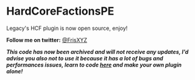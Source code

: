 # HardCoreFactionsPE
Legacy's HCF plugin is now open source, enjoy!

**Follow me on twitter:** [@FrisXYZ](https://twitter.com/FrisXYZ)

***This code has now been archived and will not receive any updates, I'd advise you also not to use it because it has a lot of bugs and performances issues, learn to code [here](https://hackernoon.com/5-free-php-and-mysql-courses-to-learn-web-development-63836cd3e587) and make your own plugin alone!***
